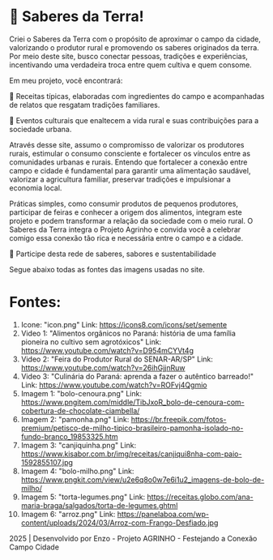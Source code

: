 # 🌱 Saberes da Terra!

Criei o  Saberes da Terra com o propósito de aproximar o campo da cidade, valorizando o produtor rural e promovendo os saberes originados da terra. Por meio deste site, busco conectar pessoas, tradições e experiências, incentivando uma verdadeira troca entre quem cultiva e quem consome.

Em meu projeto, você encontrará:

🍲 Receitas típicas, elaboradas com ingredientes do campo e acompanhadas de relatos que resgatam tradições familiares.

🌾 Eventos culturais que enaltecem a vida rural e suas contribuições para a sociedade urbana.

Através  desse site, assumo o compromisso de valorizar os produtores rurais, estimular o consumo consciente e fortalecer os vínculos entre as comunidades urbanas e rurais. Entendo que fortalecer a conexão entre campo e cidade é fundamental para garantir uma alimentação saudável, valorizar a agricultura familiar, preservar tradições e impulsionar a economia local.

Práticas simples, como consumir produtos de pequenos produtores, participar de feiras e conhecer a origem dos alimentos, integram este projeto e podem transformar a relação da sociedade com o meio rural. O Saberes da Terra integra o Projeto Agrinho e convida você a celebrar comigo essa conexão tão rica e necessária entre o campo e a cidade.

 🌻 Participe desta rede de saberes, sabores e sustentabilidade

Segue abaixo todas as fontes das imagens usadas no site.
# Fontes:

1. Icone: "icon.png" Link: https://icons8.com/icons/set/semente
2. Video 1: "Alimentos orgânicos no Paraná: história de uma família pioneira no cultivo sem agrotóxicos" Link: https://www.youtube.com/watch?v=D954mCYVt4g
3. Video 2: "Feira do Produtor Rural do SENAR-AR/SP" Link: https://www.youtube.com/watch?v=26ihGjjnRuw
4. Video 3: "Culinária do Paraná: aprenda a fazer o autêntico barreado!" Link: https://www.youtube.com/watch?v=ROFvj4Qgmio
5. Imagem 1: "bolo-cenoura.png" Link: https://www.pngitem.com/middle/TibJxoR_bolo-de-cenoura-com-cobertura-de-chocolate-ciambella/
6. Imagem 2: "pamonha.png" Link: https://br.freepik.com/fotos-premium/petisco-de-milho-tipico-brasileiro-pamonha-isolado-no-fundo-branco_19853325.htm
7. Imagem 3: "canjiquinha.png" Link: https://www.kisabor.com.br/img/receitas/canjiqui8nha-com-paio-1592855107.jpg
8. Imagem 4: "bolo-milho.png" Link: https://www.pngkit.com/view/u2e6q8o0w7e6i1u2_imagens-de-bolo-de-milho/
9. Imagem 5: "torta-legumes.png" Link: https://receitas.globo.com/ana-maria-braga/salgados/torta-de-legumes.ghtml
10. Imagem 6: "arroz.png" Link: https://panelaboa.com/wp-content/uploads/2024/03/Arroz-com-Frango-Desfiado.jpg

2025 | Desenvolvido por Enzo - Projeto AGRINHO - Festejando a Conexão Campo Cidade
